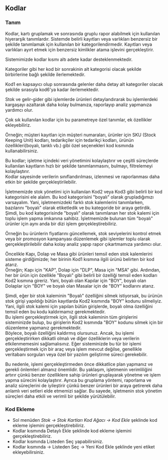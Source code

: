 
## Kodlar

### Tanım 

Kodlar, kartı gruplamak ve sonrasında gruplu rapor alabilmek için kullanılan hiyerarşik tanımlardır.
Sistemde belirli kayıtları veya varlıkları benzersiz bir şekilde tanımlamak için kullanılan bir kategorilendirmedir. Kayıtları veya varlıkları ayırt etmek için benzersiz kimlikler atama işlevini gerçekleştirir.

Sistemimizde kodlar kısmı altı adete kadar desteklenmektedir. 

Kategoriler gibi her kod bir sonrakinin alt kategorisi olacak şekilde birbirlerine bağlı şekilde ilerlemektedir.

Kod1 en kapsayıcı olup sonrasında gelenler daha detay alt kategoriler olacak şekilde sırasıyla kod6'ya kadar  ilerlemektedir.

Stok ve gelir-gider gibi işlemlerde ürünleri detaylandırarak bu işlemlerdeki kargaşayı azaltarak daha kolay bulmanıza, raporlayıp analiz yapmanıza yardımcı olur.

Çok sık kullanılan kodlar için bu parametreye özel tanımlar, ek özellikler ekleyebiliriz.

Örneğin; müşteri kayıtları için müşteri numaraları, ürünler için SKU (Stock Keeping Unit) kodları,
tedarikçiler için tedarikçi kodları, ürünün özellikleri(boyalı, tanklı vb.) gibi özel seçenekleri kod kısmında kullanabilirsiniz.

Bu kodlar; işletme içindeki veri yönetimini kolaylaştırır ve çeşitli süreçlerde kullanılan kayıtların hızlı bir şekilde tanımlanmasını, bulmayı, filtrelemeyi kolaylaştırır.  
Kodlar sayesinde verilerin sınıflandırılması, izlenmesi ve raporlanması daha etkin bir şekilde gerçekleştirilebilir.

İşletmemizde stok yönetimi için kullanılan Kod2 veya Kod3 gibi belirli bir kod kategorisini ele alalım. 
Bu kod kategorisini "boyalı" olarak grupladığımızı varsayalım. 
Yani, işletmemizdeki farklı stok kalemlerini tanımlarken, bazılarını "boyalı" olarak etiketledik ve bu kategoride bir araya getirdik.
Şimdi, bu kod kategorisinde "boyalı" olarak tanımlanan her stok kalemi için toplu işlem yapma imkanına sahibiz. 
İşletmemizde bulunan tüm "boyalı" ürünler için aynı anda bir dizi işlem gerçekleştirebiliriz. 

Örneğin bu ürünlerin fiyatlarını güncellemek, stok seviyelerini kontrol etmek veya bir promosyon kampanyası düzenlemek gibi işlemler toplu olarak gerçekleştirilebilir daha kolay analiz yapıp rapor çıkartmamıza yardımcı olur.

Öncelikle Kapı, Dolap ve Masa gibi ürünleri temsil eden stok kalemlerini sisteme girdiğimizde; her birinin Kod1 kısmına ilgili ürünü belirten bir kod atarız.   
Örneğin; Kapı için "KAP", Dolap için "DLP", Masa için "MSA" gibi.
Ardından, her bir ürün için özellikle "Boyalı" gibi belirli bir özelliği temsil eden kodları Kod2 kısmına gireriz. 
Yani, boyalı olan Kapılar için "BOY", boyalı olan Dolaplar için "BOY" ve boyalı olan Masalar için de "BOY" kodlarını atarız.

Şimdi, eğer bir stok kaleminin "Boyalı" özelliğini silmek istiyorsak, bu ürünün stok girişi yapıldığı bütün kayıtlarda Kod2 kısmında "BOY" kodunu silmeliyiz.  
Yani, ilgili stok kalemi için yapılan bütün girişlerde, boyalı olma özelliğini temsil eden bu kodu kaldırmamız gerekmektedir.  
Bu işlemi gerçekleştirmek için, ilgili stok kaleminin tüm girişlerini sisteminizde bulup, bu girişlerin Kod2 kısmında "BOY" kodunu silmek için bir düzenleme yapmanız gerekmektedir.  
Böylece, boyalı özelliğini kaldırmış olursunuz.
Ancak, bu işlemi gerçekleştirirken dikkatli olmalı ve diğer özelliklerin veya verilerin etkilenmemesini sağlamalısınız. Eğer sisteminizde bu tür bir işlemi gerçekleştirmek için bir araç veya işlem mevcut değilse, genellikle veritabanı sorguları veya özel bir yazılım geliştirme süreci gerekebilir. 

Bu nedenle, işlemi gerçekleştirmeden önce dikkatlice plan yapmanız ve gerekli önlemleri almanız önemlidir.
Bu yaklaşım, işletmenin verimliliğini artırır çünkü benzer özelliklere sahip ürünleri gruplayarak yönetme ve işlem yapma sürecini kolaylaştırır. Ayrıca bu gruplama yöntemi, raporlama ve analiz süreçlerini de iyileştirir çünkü benzer ürünleri bir araya getirerek daha anlamlı veri setleri elde etmemizi sağlar. 
Bu sayede, işletmenin stok yönetim süreçleri daha etkili ve verimli bir şekilde yürütülebilir.

### Kod Ekleme

- Sol menüden *Stok -> Stok Kartları Kod Ağacı -> Kod Ekle* şeklinde kod ekleme işlemini gerçekleştirebiliriz.
- Kodlar kısmında Detaylı Ekle şeklinde kod ekleme işlemini gerçekleştirebiliriz.
- Kodlar kısmında Listeden Seç yapabilirsiniz.
- Kodlar kısmında -> Listeden Seç -> Yeni Kod Ekle şeklinde yeni etiket ekleyebilirsiniz.



